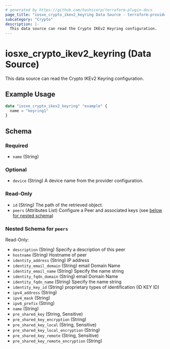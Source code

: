 ```yaml
---
# generated by https://github.com/hashicorp/terraform-plugin-docs
page_title: "iosxe_crypto_ikev2_keyring Data Source - terraform-provider-iosxe"
subcategory: "Crypto"
description: |-
  This data source can read the Crypto IKEv2 Keyring configuration.
---
```


# iosxe_crypto_ikev2_keyring (Data Source)

This data source can read the Crypto IKEv2 Keyring configuration.

## Example Usage

```terraform
data "iosxe_crypto_ikev2_keyring" "example" {
  name = "keyring1"
}
```

<!-- schema generated by tfplugindocs -->
## Schema

### Required

- `name` (String)

### Optional

- `device` (String) A device name from the provider configuration.

### Read-Only

- `id` (String) The path of the retrieved object.
- `peers` (Attributes List) Configure a Peer and associated keys (see [below for nested schema](#nestedatt--peers))

<a id="nestedatt--peers"></a>
### Nested Schema for `peers`

Read-Only:

- `description` (String) Specify a description of this peer
- `hostname` (String) Hostname of peer
- `identity_address` (String) IP address
- `identity_email_domain` (String) email Domain Name
- `identity_email_name` (String) Specify the name string
- `identity_fqdn_domain` (String) email Domain Name
- `identity_fqdn_name` (String) Specify the name string
- `identity_key_id` (String) proprietary types of identification (ID KEY ID)
- `ipv4_address` (String)
- `ipv4_mask` (String)
- `ipv6_prefix` (String)
- `name` (String)
- `pre_shared_key` (String, Sensitive)
- `pre_shared_key_encryption` (String)
- `pre_shared_key_local` (String, Sensitive)
- `pre_shared_key_local_encryption` (String)
- `pre_shared_key_remote` (String, Sensitive)
- `pre_shared_key_remote_encryption` (String)
